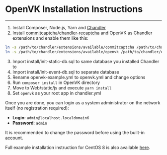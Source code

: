 # OpenVK Installation Instructions

* * *

1.  Install Composer, Node.js, Yarn and [Chandler](https://github.com/openvk/chandler)
2.  Install [commitcaptcha](https://github.com/openvk/commitcaptcha)/[chandler-recaptcha](https://github.com/openvk/chandler-recaptcha) and OpenVK as Chandler extensions and enable them like this:

```bash
ln -s /path/to/chandler/extensions/available/commitcaptcha /path/to/chandler/extensions/enabled/
ln -s /path/to/chandler/extensions/available/openvk /path/to/chandler/extensions/enabled/
```

3.  Import install/init-static-db.sql to same database you installed Chandler to
4.  Import install/init-event-db.sql to separate database
5.  Rename openvk-example.yml to openvk.yml and change options
6.  Run `composer install` in OpenVK directory
7.  Move to Web/static/js and execute `yarn install`
8.  Set `openvk` as your root app in chandler.yml

Once you are done, you can login as a system administrator on the network itself (no registration required):

-   **Login**: `admin@localhost.localdomain6`
-   **Password**: `admin`

It is recommended to change the password before using the built-in account.

Full example installation instruction for CentOS 8 is also available [here](docs/centos8_install.md).

